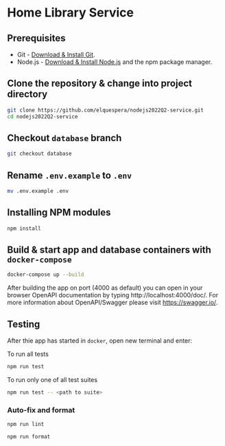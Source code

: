 # Home Library Service

## Prerequisites

- Git - [Download & Install Git](https://git-scm.com/downloads).
- Node.js - [Download & Install Node.js](https://nodejs.org/en/download/) and the npm package manager.

## Clone the repository & change into project directory

```bash
git clone https://github.com/elquespera/nodejs2022Q2-service.git
cd nodejs2022Q2-service
```

## Checkout `database` branch

```bash
git checkout database
```

## Rename `.env.example` to `.env`

```bash
mv .env.example .env
```


## Installing NPM modules

```bash
npm install
```

## Build & start app and database containers with `docker-compose`

```bash
docker-compose up --build
```

After building the app on port (4000 as default) you can open
in your browser OpenAPI documentation by typing http://localhost:4000/doc/.
For more information about OpenAPI/Swagger please visit https://swagger.io/.

## Testing

After thie app has started in `docker`, open new terminal and enter:

To run all tests

```bash
npm run test
```

To run only one of all test suites

```bash
npm run test -- <path to suite>
```

### Auto-fix and format

```bash
npm run lint
```

```bash
npm run format
```
